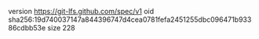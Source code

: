 version https://git-lfs.github.com/spec/v1
oid sha256:19d740037147a844396747d4cea0781fefa2451255dbc096471b93386cdbb53e
size 228
